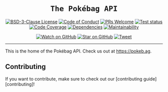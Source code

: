 <div align="center">
  <h1><code>The Pokébag API</code></h1>

[![BSD-3-Clause License][license-badge]][license]
[![Code of Conduct][code-of-conduct-badge]][code-of-conduct]
[![PRs Welcome][prs-badge]][prs]
[![Test status][test-status-badge]][test-status]
[![Code Coverage][coveralls-badge]][coveralls]
[![Dependencies][daviddm-badge]][daviddm]
[![Maintainability][codeclimate-badge]][codeclimate]

[![Watch on GitHub][github-watch-badge]][github-watch]
[![Star on GitHub][github-star-badge]][github-star]
[![Tweet][twitter-badge]][twitter]
</div>

<hr>

This is the home of the Pokébag API. Check us out at https://pokeb.ag.





## Contributing

If you want to contribute, make sure to check out our [contributing guide][contributing]!





[code-of-conduct]: ./CODE_OF_CONDUCT.md
[code-of-conduct-badge]: https://img.shields.io/badge/code%20of-conduct-ff69b4.svg?style=flat-square
[codeclimate]: https://codeclimate.com/github/Pokebag/api
[codeclimate-badge]: https://img.shields.io/codeclimate/maintainability/Pokebag/api.svg?style=flat-square
[coveralls]: https://coveralls.io/github/Pokebag/api
[coveralls-badge]: https://img.shields.io/coveralls/Pokebag/api.svg?style=flat-square
[daviddm]: https://david-dm.org/Pokebag/api
[daviddm-badge]: https://img.shields.io/david/Pokebag/api?style=flat-square
[github-watch]: https://github.com/Pokebag/api/watchers
[github-watch-badge]: https://img.shields.io/github/watchers/Pokebag/api.svg?style=social
[github-star]: https://github.com/Pokebag/api/stargazers
[github-star-badge]: https://img.shields.io/github/stars/Pokebag/api.svg?style=social
[license]: ./LICENSE.md
[license-badge]: https://img.shields.io/badge/license-BSD--3%20Clause-green.svg?style=flat-square
[prs]: ./CONTRIBUTING.md
[prs-badge]: https://img.shields.io/badge/PRs-welcome-brightgreen.svg?style=flat-square
[test-status]: https://github.com/pokebag/api/actions/workflows/test.yml
[test-status-badge]: https://img.shields.io/github/workflow/status/Pokebag/api/Test?style=flat-square&label=tests
[twitter]: https://twitter.com/intent/tweet?text=Check%20out%20@pokebag/api%20by%20%40PokebagApp%20https%3A%2F%2Fgithub.com%2FPokebag%2Fapi%20%F0%9F%91%8D
[twitter-badge]: https://img.shields.io/twitter/url/https/github.com/Pokebag/api.svg?style=social
